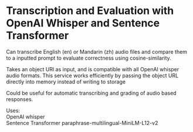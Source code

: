 # Transcription and Evaluation with OpenAI Whisper and Sentence Transformer

Can transcribe English (en) or Mandarin (zh) audio files and compare them to a inputted prompt to evaluate correctness using cosine-similarity.

Takes an object URl as input, and is compatible with all OpenAI whisper audio formats. This service works efficiently by passing the object URL directly into memory instead of writing to storage

Could be useful for automatic transcribing and grading of audio based responses.

Uses: <br>
OpenAI whisper <br>
Sentence Transformer paraphrase-multilingual-MiniLM-L12-v2 <br>
